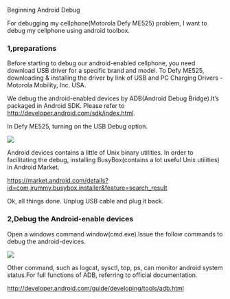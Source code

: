 Beginning Android Debug

For debugging my cellphone(Motorola Defy ME525) problem, I want to debug my cellphone using android toolbox.

### 1,preparations

Before starting to debug our android-enabled cellphone, you need download USB driver for a specific brand and model. To Defy ME525, downloading & installing the driver by link of USB and PC Charging Drivers - Motorola Mobility, Inc. USA.

We debug the android-enabled devices by ADB(Android Debug Bridge).It’s packaged in Android SDK. Please refer to  http://developer.android.com/sdk/index.html.

In Defy ME525, turning on the USB Debug option.

![](http://images.cnblogs.com/cnblogs_com/Jerry-Chou/201109/201109051637307911.png)

Android devices contains a little of Unix binary utilities. In order to facilitating the debug, installing BusyBox(contains a lot useful Unix utilities) in Android Market.

https://market.android.com/details?id=com.jrummy.busybox.installer&feature=search_result

Ok, all things done. Unplug USB cable and plug it back.

### 2,Debug the Android-enable devices

Open a windows command window(cmd.exe).Issue the follow commands to debug the android-devices.

![](http://images.cnblogs.com/cnblogs_com/Jerry-Chou/201109/201109051637314389.png)

Other command, such as logcat, sysctl, top, ps, can monitor android system status.For full functions of ADB, referring to official documentation.

http://developer.android.com/guide/developing/tools/adb.html
